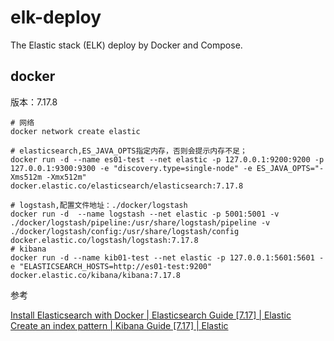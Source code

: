 # elk-deploy
The Elastic stack (ELK) deploy by Docker and Compose.

## docker
版本：7.17.8
```shell
# 网络
docker network create elastic

# elasticsearch,ES_JAVA_OPTS指定内存，否则会提示内存不足；
docker run -d --name es01-test --net elastic -p 127.0.0.1:9200:9200 -p 127.0.0.1:9300:9300 -e "discovery.type=single-node" -e ES_JAVA_OPTS="-Xms512m -Xmx512m"  docker.elastic.co/elasticsearch/elasticsearch:7.17.8

# logstash,配置文件地址：./docker/logstash
docker run -d  --name logstash --net elastic -p 5001:5001 -v ./docker/logstash/pipeline:/usr/share/logstash/pipeline -v ./docker/logstash/config:/usr/share/logstash/config docker.elastic.co/logstash/logstash:7.17.8
# kibana
docker run -d --name kib01-test --net elastic -p 127.0.0.1:5601:5601 -e "ELASTICSEARCH_HOSTS=http://es01-test:9200" docker.elastic.co/kibana/kibana:7.17.8
```
 参考
   
   [Install Elasticsearch with Docker | Elasticsearch Guide [7.17] | Elastic](https://www.elastic.co/guide/en/elasticsearch/reference/7.17/docker.html)   
   [Create an index pattern | Kibana Guide [7.17] | Elastic](https://www.elastic.co/guide/en/kibana/7.17/index-patterns.html)

